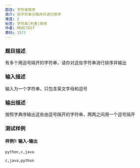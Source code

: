 ```yaml
---
题目: 字符串排序
简介: 将字符串分隔开并进行排序
难度: 2
标签: 字符串|列表|排序
作者: MOOCTEST
慕码: 1573
---
```


### 题目描述

有多个用逗号隔开的字符串，请你对这些字符串进行排序并输出

### 输入描述

输入为一个字符串，只包含英文字母和逗号

### 输出描述

按照字典序输出这些由逗号隔开的字符串，两两之间用一个逗号隔开

### 测试样例

#### 样例1: 输入-输出

```
python,c,java
```

```
c,java,python
```
